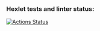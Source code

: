 ### Hexlet tests and linter status:
[![Actions Status](https://github.com/GatyzkayaGeka/frontend-project-12/workflows/hexlet-check/badge.svg)](https://github.com/GatyzkayaGeka/frontend-project-12/actions)